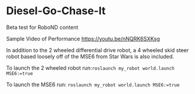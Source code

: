 # Diesel-Go-Chase-It
Beta test for RoboND content

Sample Video of Performance
https://youtu.be/nNQRK6SXKsg

In addition to the 2 wheeled differential drive robot, a 4 wheeled skid steer robot based loosely off of the MSE6 from Star Wars is also included. 

To launch the 2 wheeled robot run:`roslaunch my_robot world.launch MSE6:=true`

To launch the MSE6 run: `roslaunch my_robot world.launch MSE6:=true` 
